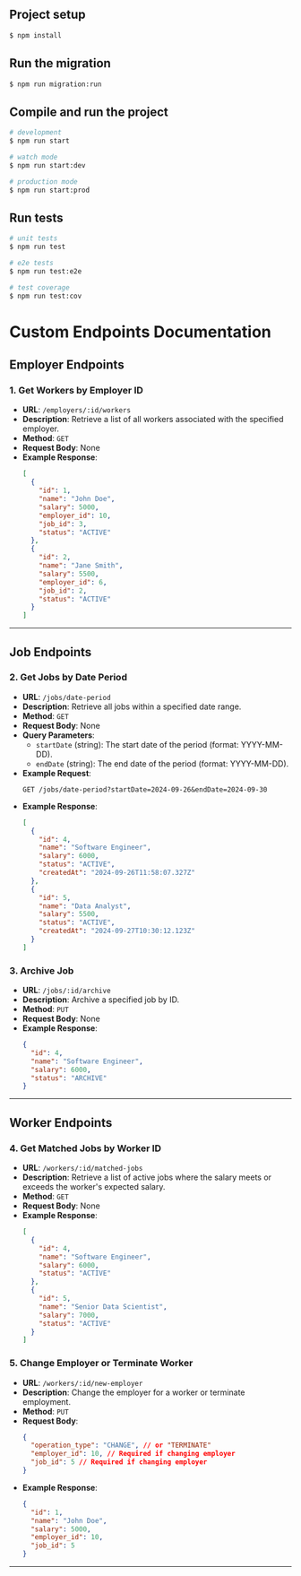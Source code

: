 ## Project setup

```bash
$ npm install
```

## Run the migration

```bash
$ npm run migration:run
```

## Compile and run the project

```bash
# development
$ npm run start

# watch mode
$ npm run start:dev

# production mode
$ npm run start:prod
```

## Run tests

```bash
# unit tests
$ npm run test

# e2e tests
$ npm run test:e2e

# test coverage
$ npm run test:cov
```

# Custom Endpoints Documentation

## Employer Endpoints

### 1. Get Workers by Employer ID

- **URL**: `/employers/:id/workers`
- **Description**: Retrieve a list of all workers associated with the specified employer.
- **Method**: `GET`
- **Request Body**: None
- **Example Response**:
  ```json
  [
    {
      "id": 1,
      "name": "John Doe",
      "salary": 5000,
      "employer_id": 10,
      "job_id": 3,
      "status": "ACTIVE"
    },
    {
      "id": 2,
      "name": "Jane Smith",
      "salary": 5500,
      "employer_id": 6,
      "job_id": 2,
      "status": "ACTIVE"
    }
  ]
  ```

---

## Job Endpoints

### 2. Get Jobs by Date Period

- **URL**: `/jobs/date-period`
- **Description**: Retrieve all jobs within a specified date range.
- **Method**: `GET`
- **Request Body**: None
- **Query Parameters**:
  - `startDate` (string): The start date of the period (format: YYYY-MM-DD).
  - `endDate` (string): The end date of the period (format: YYYY-MM-DD).
- **Example Request**:
  ```
  GET /jobs/date-period?startDate=2024-09-26&endDate=2024-09-30
  ```
- **Example Response**:
  ```json
  [
    {
      "id": 4,
      "name": "Software Engineer",
      "salary": 6000,
      "status": "ACTIVE",
      "createdAt": "2024-09-26T11:58:07.327Z"
    },
    {
      "id": 5,
      "name": "Data Analyst",
      "salary": 5500,
      "status": "ACTIVE",
      "createdAt": "2024-09-27T10:30:12.123Z"
    }
  ]
  ```

### 3. Archive Job

- **URL**: `/jobs/:id/archive`
- **Description**: Archive a specified job by ID.
- **Method**: `PUT`
- **Request Body**: None
- **Example Response**:
  ```json
  {
    "id": 4,
    "name": "Software Engineer",
    "salary": 6000,
    "status": "ARCHIVE"
  }
  ```

---

## Worker Endpoints

### 4. Get Matched Jobs by Worker ID

- **URL**: `/workers/:id/matched-jobs`
- **Description**: Retrieve a list of active jobs where the salary meets or exceeds the worker's expected salary.
- **Method**: `GET`
- **Request Body**: None
- **Example Response**:
  ```json
  [
    {
      "id": 4,
      "name": "Software Engineer",
      "salary": 6000,
      "status": "ACTIVE"
    },
    {
      "id": 5,
      "name": "Senior Data Scientist",
      "salary": 7000,
      "status": "ACTIVE"
    }
  ]
  ```

### 5. Change Employer or Terminate Worker

- **URL**: `/workers/:id/new-employer`
- **Description**: Change the employer for a worker or terminate employment.
- **Method**: `PUT`
- **Request Body**:
  ```json
  {
    "operation_type": "CHANGE", // or "TERMINATE"
    "employer_id": 10, // Required if changing employer
    "job_id": 5 // Required if changing employer
  }
  ```
- **Example Response**:
  ```json
  {
    "id": 1,
    "name": "John Doe",
    "salary": 5000,
    "employer_id": 10,
    "job_id": 5
  }
  ```

---
